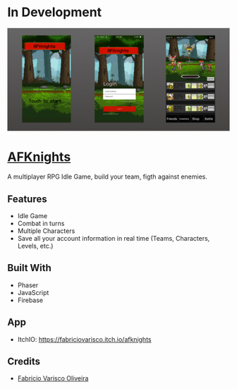 # In Development

![prints](./doc/game.png)


# [AFKnights](https://github.com/fabriciovo/AFKnights)
A multiplayer RPG Idle Game, build your team, figth against enemies.

## Features
* Idle Game
* Combat in turns
* Multiple Characters
* Save all your account information in real time (Teams, Characters, Levels, etc.)

## Built With
* Phaser
* JavaScript
* Firebase

## App
* ItchIO: https://fabriciovarisco.itch.io/afknights

## Credits

- [Fabricio Varisco Oliveira](https://github.com/fabriciovo)
